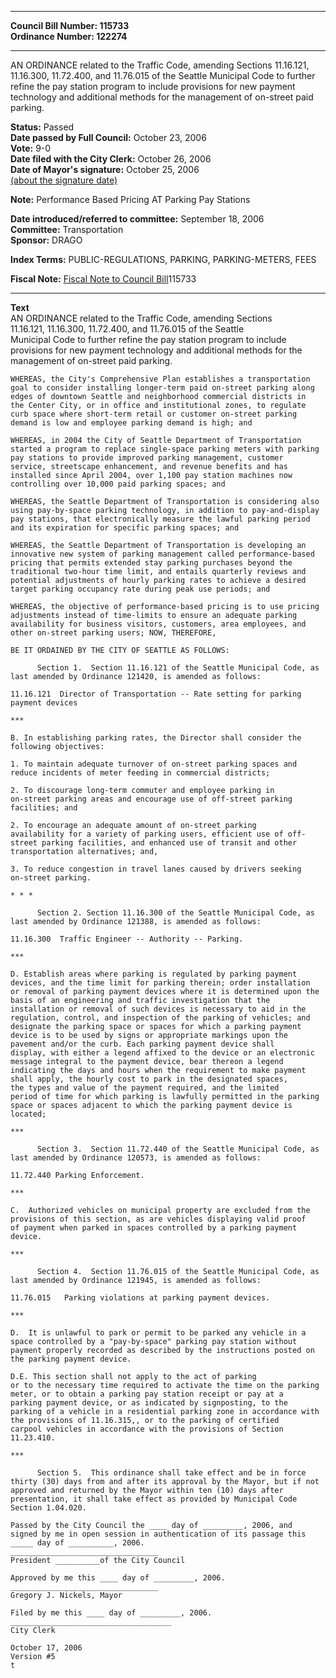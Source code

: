 * * * * *  
  
**Council Bill Number: [](#h0)[](#h2)115733**   
**Ordinance Number: 122274**  
  
* * * * *  
  
AN ORDINANCE related to the Traffic Code, amending Sections 11.16.121, 11.16.300, 11.72.400, and 11.76.015 of the Seattle Municipal Code to further refine the pay station program to include provisions for new payment technology and additional methods for the management of on-street paid parking.  
  
**Status:** Passed   
**Date passed by Full Council:** October 23, 2006   
**Vote:** 9-0   
**Date filed with the City Clerk:** October 26, 2006   
**Date of Mayor's signature:** October 25, 2006   
[(about the signature date)](/~public/approvaldate.htm)   
  
**Note:** Performance Based Pricing AT Parking Pay Stations  
  
  
**Date introduced/referred to committee:** September 18, 2006   
**Committee:** Transportation   
**Sponsor:** DRAGO   
  
**Index Terms:** PUBLIC-REGULATIONS, PARKING, PARKING-METERS, FEES  
  
**Fiscal Note:** [Fiscal Note to Council Bill](http://clerk.seattle.gov/~public/fnote/115733.htm)[](#h1)[](#h3)115733  
  
* * * * *  
  
**Text**  
    AN ORDINANCE related to the Traffic Code, amending Sections  
    11.16.121, 11.16.300, 11.72.400, and 11.76.015 of the Seattle  
    Municipal Code to further refine the pay station program to include  
    provisions for new payment technology and additional methods for the  
    management of on-street paid parking.  
  
    WHEREAS, the City's Comprehensive Plan establishes a transportation  
    goal to consider installing longer-term paid on-street parking along  
    edges of downtown Seattle and neighborhood commercial districts in  
    the Center City, or in office and institutional zones, to regulate  
    curb space where short-term retail or customer on-street parking  
    demand is low and employee parking demand is high; and  
  
    WHEREAS, in 2004 the City of Seattle Department of Transportation  
    started a program to replace single-space parking meters with parking  
    pay stations to provide improved parking management, customer  
    service, streetscape enhancement, and revenue benefits and has  
    installed since April 2004, over 1,100 pay station machines now  
    controlling over 10,000 paid parking spaces; and  
  
    WHEREAS, the Seattle Department of Transportation is considering also  
    using pay-by-space parking technology, in addition to pay-and-display  
    pay stations, that electronically measure the lawful parking period  
    and its expiration for specific parking spaces; and  
  
    WHEREAS, the Seattle Department of Transportation is developing an  
    innovative new system of parking management called performance-based  
    pricing that permits extended stay parking purchases beyond the  
    traditional two-hour time limit, and entails quarterly reviews and  
    potential adjustments of hourly parking rates to achieve a desired  
    target parking occupancy rate during peak use periods; and  
  
    WHEREAS, the objective of performance-based pricing is to use pricing  
    adjustments instead of time-limits to ensure an adequate parking  
    availability for business visitors, customers, area employees, and  
    other on-street parking users; NOW, THEREFORE,  
  
    BE IT ORDAINED BY THE CITY OF SEATTLE AS FOLLOWS:  
  
          Section 1.  Section 11.16.121 of the Seattle Municipal Code, as  
    last amended by Ordinance 121420, is amended as follows:  
  
    11.16.121  Director of Transportation -- Rate setting for parking  
    payment devices  
  
    ***  
  
    B. In establishing parking rates, the Director shall consider the  
    following objectives:  
  
    1. To maintain adequate turnover of on-street parking spaces and  
    reduce incidents of meter feeding in commercial districts;  
  
    2. To discourage long-term commuter and employee parking in  
    on-street parking areas and encourage use of off-street parking  
    facilities; and  
  
    2. To encourage an adequate amount of on-street parking  
    availability for a variety of parking users, efficient use of off-  
    street parking facilities, and enhanced use of transit and other  
    transportation alternatives; and,   
  
    3. To reduce congestion in travel lanes caused by drivers seeking  
    on-street parking.  
  
    * * *  
  
          Section 2. Section 11.16.300 of the Seattle Municipal Code, as  
    last amended by Ordinance 121388, is amended as follows:  
  
    11.16.300  Traffic Engineer -- Authority -- Parking.  
  
    ***  
  
    D. Establish areas where parking is regulated by parking payment  
    devices, and the time limit for parking therein; order installation  
    or removal of parking payment devices where it is determined upon the  
    basis of an engineering and traffic investigation that the  
    installation or removal of such devices is necessary to aid in the  
    regulation, control, and inspection of the parking of vehicles; and  
    designate the parking space or spaces for which a parking payment  
    device is to be used by signs or appropriate markings upon the  
    pavement and/or the curb. Each parking payment device shall  
    display, with either a legend affixed to the device or an electronic  
    message integral to the payment device, bear thereon a legend  
    indicating the days and hours when the requirement to make payment  
    shall apply, the hourly cost to park in the designated spaces,  
    the types and value of the payment required, and the limited  
    period of time for which parking is lawfully permitted in the parking  
    space or spaces adjacent to which the parking payment device is  
    located;  
  
    ***  
  
          Section 3.  Section 11.72.440 of the Seattle Municipal Code, as  
    last amended by Ordinance 120573, is amended as follows:  
  
    11.72.440 Parking Enforcement.  
  
    ***  
  
    C.  Authorized vehicles on municipal property are excluded from the  
    provisions of this section, as are vehicles displaying valid proof  
    of payment when parked in spaces controlled by a parking payment  
    device.  
  
    ***  
  
          Section 4.  Section 11.76.015 of the Seattle Municipal Code, as  
    last amended by Ordinance 121945, is amended as follows:  
  
    11.76.015   Parking violations at parking payment devices.  
  
    ***  
  
    D.  It is unlawful to park or permit to be parked any vehicle in a  
    space controlled by a "pay-by-space" parking pay station without  
    payment properly recorded as described by the instructions posted on  
    the parking payment device.  
  
    D.E. This section shall not apply to the act of parking  
    or to the necessary time required to activate the time on the parking  
    meter, or to obtain a parking pay station receipt or pay at a  
    parking payment device, or as indicated by signposting, to the  
    parking of a vehicle in a residential parking zone in accordance with  
    the provisions of 11.16.315,, or to the parking of certified  
    carpool vehicles in accordance with the provisions of Section  
    11.23.410.  
  
    ***  
  
          Section 5.  This ordinance shall take effect and be in force  
    thirty (30) days from and after its approval by the Mayor, but if not  
    approved and returned by the Mayor within ten (10) days after  
    presentation, it shall take effect as provided by Municipal Code  
    Section 1.04.020.  
  
    Passed by the City Council the ____ day of _________, 2006, and  
    signed by me in open session in authentication of its passage this  
    _____ day of __________, 2006.  
    _________________________________  
    President __________of the City Council  
  
    Approved by me this ____ day of _________, 2006.  
    _________________________________  
    Gregory J. Nickels, Mayor  
  
    Filed by me this ____ day of _________, 2006.  
    ____________________________________  
    City Clerk  
  
    October 17, 2006  
    Version #5  
    t  
